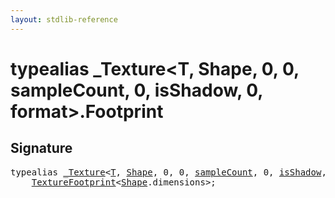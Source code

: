 ```yaml
---
layout: stdlib-reference
---
```


# typealias \_Texture\<T, Shape, 0, 0, sampleCount, 0, isShadow, 0, format\>\.Footprint

## Signature

<pre>
<span class='code_keyword'>typealias</span> <a href="../types/0texture-01/index" class="code_type">_Texture</a>&lt;<a href="../types/0texture-01/index#typeparam-T" class="code_type">T</a>, <a href="../types/0texture-01/index#typeparam-Shape" class="code_type">Shape</a>, 0, 0, <a href="../types/0texture-01/index#decl-sampleCount" class="code_var">sampleCount</a>, 0, <a href="../types/0texture-01/index#decl-isShadow" class="code_var">isShadow</a>, 0, <a href="../types/0texture-01/index#decl-format" class="code_var">format</a>&gt;.<a href="footprint-0" class="code_type">Footprint</a> = 
    <a href="../types/texturefootprint-07/index" class="code_type">TextureFootprint</a>&lt;<a href="../types/0texture-01/index#typeparam-Shape" class="code_type">Shape</a>.dimensions&gt;;
</pre>

